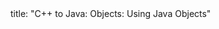 <frontmatter>
title: "C++ to Java: Objects: Using Java Objects"
</frontmatter>

<include src="navbar.md" boilerplate />

<include src="unit-inPage-asFlat.md" boilerplate />